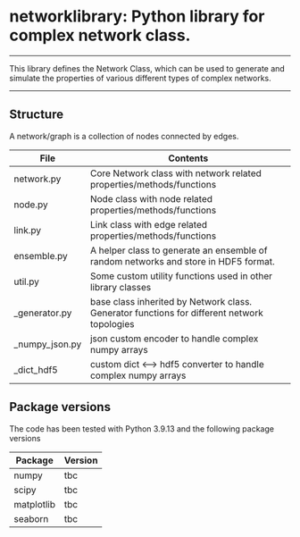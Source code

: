 # networklibrary: Python library for complex network class.

---

This library defines the Network Class, which can be used to generate and simulate the properties of various different types of complex networks.

---

## Structure
A network/graph is a collection of nodes connected by edges. 

| File | Contents |
| ---- | -------- |
| network.py       | Core Network class with network related properties/methods/functions |
| node.py          | Node class with node related properties/methods/functions |
| link.py          | Link class with edge related properties/methods/functions | 
| ensemble.py      | A helper class to generate an ensemble of random networks and store in HDF5 format. |
| util.py          | Some custom utility functions used in other library classes |
| _generator.py    | base class inherited by Network class. Generator functions for different network topologies |
| _numpy_json.py    | json custom encoder to handle complex numpy arrays |
| _dict_hdf5        | custom dict <--> hdf5 converter to handle complex numpy arrays |


## Package versions
The code has been tested with Python 3.9.13 and the following package versions

| Package | Version |
| ------- | ------- | 
| numpy   |   tbc     |
| scipy   |   tbc  |
| matplotlib | tbc  |
| seaborn  |   tbc |
